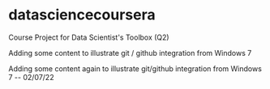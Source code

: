 # datasciencecoursera
Course Project for Data Scientist's Toolbox (Q2)

Adding some content to illustrate git / github integration from Windows 7

Adding some content again to illustrate git/github integration from Windows 7 
-- 02/07/22
